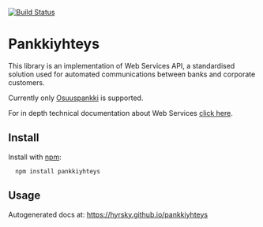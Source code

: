 [![Build Status](https://travis-ci.org/hyrsky/pankkiyhteys.svg?branch=master)](https://travis-ci.org/hyrsky/pankkiyhteys)

# Pankkiyhteys

This library is an implementation of Web Services API, a standardised solution used for automated communications between banks and corporate customers.

Currently only [Osuuspankki](https://www.op.fi/) is supported.

For in depth technical documentation about Web Services [click here](http://www.finanssiala.fi/maksujenvalitys/dokumentit/WebServices_Messages_20081022_105.pdf).

## Install

Install with [npm](https://www.npmjs.com/):

```
  npm install pankkiyhteys
```

## Usage

Autogenerated docs at: https://hyrsky.github.io/pankkiyhteys
